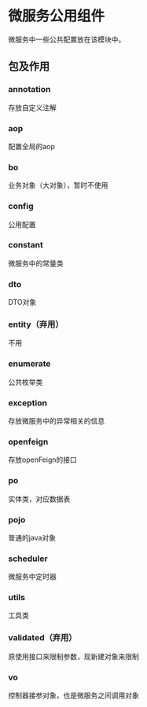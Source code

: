 # 微服务公用组件

微服务中一些公共配置放在该模块中。

## 包及作用

### annotation

存放自定义注解

### aop

配置全局的aop

### bo

业务对象（大对象），暂时不使用

### config

公用配置

### constant

微服务中的常量类

### dto

DTO对象

### entity（弃用）

不用

### enumerate

公共枚举类

### exception

存放微服务中的异常相关的信息

### openfeign

存放openFeign的接口

### po

实体类，对应数据表

### pojo

普通的java对象

### scheduler

微服务中定时器

### utils

工具类

### validated（弃用）

原使用接口来限制参数，现新建对象来限制

### vo

控制器接参对象，也是微服务之间调用对象

